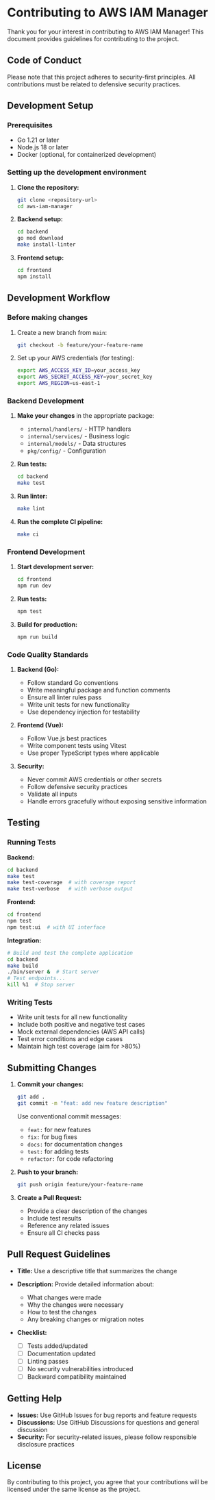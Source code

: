 # Contributing to AWS IAM Manager

Thank you for your interest in contributing to AWS IAM Manager! This document provides guidelines for contributing to the project.

## Code of Conduct

Please note that this project adheres to security-first principles. All contributions must be related to defensive security practices.

## Development Setup

### Prerequisites

- Go 1.21 or later
- Node.js 18 or later
- Docker (optional, for containerized development)

### Setting up the development environment

1. **Clone the repository:**
   ```bash
   git clone <repository-url>
   cd aws-iam-manager
   ```

2. **Backend setup:**
   ```bash
   cd backend
   go mod download
   make install-linter
   ```

3. **Frontend setup:**
   ```bash
   cd frontend
   npm install
   ```

## Development Workflow

### Before making changes

1. Create a new branch from `main`:
   ```bash
   git checkout -b feature/your-feature-name
   ```

2. Set up your AWS credentials (for testing):
   ```bash
   export AWS_ACCESS_KEY_ID=your_access_key
   export AWS_SECRET_ACCESS_KEY=your_secret_key
   export AWS_REGION=us-east-1
   ```

### Backend Development

1. **Make your changes** in the appropriate package:
   - `internal/handlers/` - HTTP handlers
   - `internal/services/` - Business logic
   - `internal/models/` - Data structures
   - `pkg/config/` - Configuration

2. **Run tests:**
   ```bash
   cd backend
   make test
   ```

3. **Run linter:**
   ```bash
   make lint
   ```

4. **Run the complete CI pipeline:**
   ```bash
   make ci
   ```

### Frontend Development

1. **Start development server:**
   ```bash
   cd frontend
   npm run dev
   ```

2. **Run tests:**
   ```bash
   npm test
   ```

3. **Build for production:**
   ```bash
   npm run build
   ```

### Code Quality Standards

1. **Backend (Go):**
   - Follow standard Go conventions
   - Write meaningful package and function comments
   - Ensure all linter rules pass
   - Write unit tests for new functionality
   - Use dependency injection for testability

2. **Frontend (Vue):**
   - Follow Vue.js best practices
   - Write component tests using Vitest
   - Use proper TypeScript types where applicable

3. **Security:**
   - Never commit AWS credentials or other secrets
   - Follow defensive security practices
   - Validate all inputs
   - Handle errors gracefully without exposing sensitive information

## Testing

### Running Tests

**Backend:**
```bash
cd backend
make test
make test-coverage  # with coverage report
make test-verbose   # with verbose output
```

**Frontend:**
```bash
cd frontend
npm test
npm test:ui  # with UI interface
```

**Integration:**
```bash
# Build and test the complete application
cd backend
make build
./bin/server &  # Start server
# Test endpoints...
kill %1  # Stop server
```

### Writing Tests

- Write unit tests for all new functionality
- Include both positive and negative test cases
- Mock external dependencies (AWS API calls)
- Test error conditions and edge cases
- Maintain high test coverage (aim for >80%)

## Submitting Changes

1. **Commit your changes:**
   ```bash
   git add .
   git commit -m "feat: add new feature description"
   ```
   
   Use conventional commit messages:
   - `feat:` for new features
   - `fix:` for bug fixes
   - `docs:` for documentation changes
   - `test:` for adding tests
   - `refactor:` for code refactoring

2. **Push to your branch:**
   ```bash
   git push origin feature/your-feature-name
   ```

3. **Create a Pull Request:**
   - Provide a clear description of the changes
   - Include test results
   - Reference any related issues
   - Ensure all CI checks pass

## Pull Request Guidelines

- **Title:** Use a descriptive title that summarizes the change
- **Description:** Provide detailed information about:
  - What changes were made
  - Why the changes were necessary
  - How to test the changes
  - Any breaking changes or migration notes

- **Checklist:**
  - [ ] Tests added/updated
  - [ ] Documentation updated
  - [ ] Linting passes
  - [ ] No security vulnerabilities introduced
  - [ ] Backward compatibility maintained

## Getting Help

- **Issues:** Use GitHub Issues for bug reports and feature requests
- **Discussions:** Use GitHub Discussions for questions and general discussion
- **Security:** For security-related issues, please follow responsible disclosure practices

## License

By contributing to this project, you agree that your contributions will be licensed under the same license as the project.